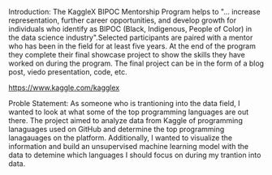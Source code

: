 Introduction: The KaggleX BIPOC Mentorship Program helps to "... increase representation, further career opportunities, and develop growth for individuals who identify as BIPOC (Black, Indigenous, People of Color) in the data science industry".Selected participants are paired with a mentor who has been in the field for at least five years. At the end of the program they complete their final showcase project to show the skills they have worked on during the program. The final project can be in the form of a blog post, viedo presentation, code, etc.

https://www.kaggle.com/kagglex

Proble Statement: As someone who is trantioning into the data field, I wanted to look at what some of the top programming languages are out there. The project aimed to analyze data from Kaggle of programming lanaguages used on GitHub and determine the top programming lanagauages on the platform. Additionally, I wanted to visualize the information and build an unsupervised machine learning model with the data to detemine which languages I should focus on during my trantion into data.
